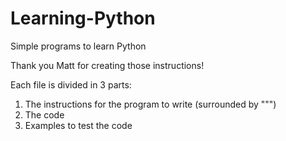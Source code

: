 # Learning-Python
Simple programs to learn Python

Thank you Matt for creating those instructions!

Each file is divided in 3 parts:
1. The instructions for the program to write (surrounded by """)
2. The code
3. Examples to test the code
